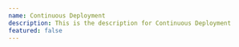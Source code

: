 ```yaml
---
name: Continuous Deployment
description: This is the description for Continuous Deployment
featured: false
---
```

